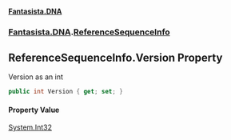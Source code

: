 #### [Fantasista.DNA](index.md 'index')
### [Fantasista.DNA](Fantasista.DNA.md 'Fantasista.DNA').[ReferenceSequenceInfo](Fantasista.DNA.ReferenceSequenceInfo.md 'Fantasista.DNA.ReferenceSequenceInfo')

## ReferenceSequenceInfo.Version Property

Version as an int

```csharp
public int Version { get; set; }
```

#### Property Value
[System.Int32](https://docs.microsoft.com/en-us/dotnet/api/System.Int32 'System.Int32')